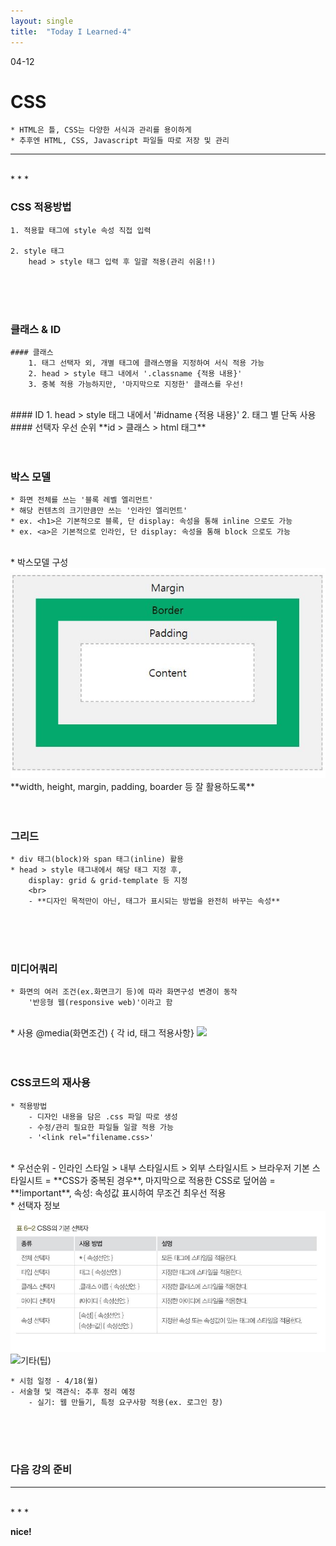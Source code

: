 ```yaml
---
layout: single
title:  "Today I Learned-4"
---
```


04-12

# CSS
	* HTML은 틀, CSS는 다양한 서식과 관리를 용이하게
	* 추후엔 HTML, CSS, Javascript 파일들 따로 저장 및 관리

* * *
<br>
* * *

### CSS 적용방법
	1. 적용할 태그에 style 속성 직접 입력

	2. style 태그
		head > style 태그 입력 후 일괄 적용(관리 쉬움!!)

<br>
<br>
<br>

### 클래스 & ID
	#### 클래스
		1. 태그 선택자 외, 개별 태그에 클래스명을 지정하여 서식 적용 가능
		2. head > style 태그 내에서 '.classname {적용 내용}'
		3. 중복 적용 가능하지만, '마지막으로 지정한' 클래스를 우선! 
<br>
	#### ID
		1. head > style 태그 내에서 '#idname {적용 내용}'
		2. 태그 별 단독 사용
<br>
	#### 선택자 우선 순위
		**id > 클래스 > html 태그**
		
<br>
<br>
<br>

### 박스 모델	
	* 화면 전체를 쓰는 '블록 레벨 엘리먼트'
	* 해당 컨텐츠의 크기만큼만 쓰는 '인라인 엘리먼트'
	* ex. <h1>은 기본적으로 블록, 단 display: 속성을 통해 inline 으로도 가능
	* ex. <a>은 기본적으로 인라인, 단 display: 속성을 통해 block 으로도 가능
<br>
	* 박스모델 구성
	<img src="https://github.com/rightmemory1999/rightmemory1999.github.io/blob/master/images/css%20box%20model.JPG" />
<br>
	  **width, height, margin, padding, boarder 등 잘 활용하도록**

<br>
<br>
<br>	

### 그리드
	* div 태그(block)와 span 태그(inline) 활용
	* head > style 태그내에서 해당 태그 지정 후,
		display: grid & grid-template 등 지정
		<br>
		- **디자인 목적만이 아닌, 태그가 표시되는 방법을 완전히 바꾸는 속성**

<br>
<br>
<br>	

### 미디어쿼리
	* 화면의 여러 조건(ex.화면크기 등)에 따라 화면구성 변경이 동작
		'반응형 웹(responsive web)'이라고 함
<br>
	* 사용
		@media(화면조건) { 각 id, 태그 적용사항}
		<img src="https://github.com/rightmemory1999.github.io/images/mediaquery.JPG" />

<br>
<br>
<br>	

### CSS코드의 재사용
	* 적용방법
		- 디자인 내용을 담은 .css 파일 따로 생성
		- 수정/관리 필요한 파일들 일괄 적용 가능
		- '<link rel="filename.css>'
<br>
	* 우선순위
    - 인라인 스타일 > 내부 스타일시트 > 외부 스타일시트 > 브라우저 기본 스타일시트
			= **CSS가 중복된 경우**, 마지막으로 적용한 CSS로 덮어씀
			= **!important**, 속성: 속성값 표시하여 무조건 최우선 적용
<br>
	* 선택자 정보
		<img src="https://github.com/rightmemory1999/rightmemory1999.github.io/blob/master/images/css%20selector.JPG" />
		<img src="https://github.com/rightmemory1999.github.io/images/css%20selector2.JPG />

	
		
* * *
<br>
* * *

### 기타(팁)
	* 시험 일정 - 4/18(월)
    - 서술형 및 객관식: 추후 정리 예정
		- 실기: 웹 만들기, 특정 요구사항 적용(ex. 로그인 창)


<br>
<br>
<br>


### 다음 강의 준비


* * *
<br>
* * *

**nice!**
